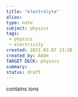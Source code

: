 ```yaml
---
title: "electrolyte"
alias: 
type: note
subject: physics
tags:
 - physics
 - electricity
created: 2023.03.07 13:20
created_by: Ádám
TARGET DECK: physics
summary: 
status: draft 
---
```

contains ions
